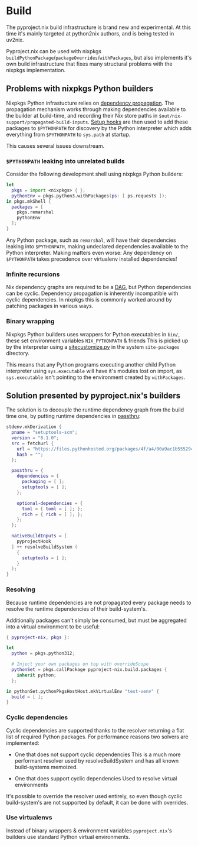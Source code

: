 # Build

<div class="warning">
The pyproject.nix build infrastructure is brand new and experimental.
At this time it's mainly targeted at python2nix authors, and is being tested in uv2nix.
</div>

Pyproject.nix can be used with nixpkgs `buildPythonPackage`/`packageOverrides`/`withPackages`, but also implements it's own build infrastructure that fixes many structural problems with the nixpkgs implementation.

## Problems with nixpkgs Python builders

Nixpkgs Python infrastucture relies on [dependency propagation](https://nixos.org/manual/nixpkgs/unstable/#ssec-stdenv-dependencies-propagated).
The propagation mechanism works through making dependencies available to the builder at build-time, and recording their Nix store paths in `$out/nix-support/propagated-build-inputs`.
[Setup hooks](https://nixos.org/manual/nixpkgs/unstable/#ssec-setup-hooks) are then used to add these packages to `$PYTHONPATH` for discovery by the Python interpreter which adds everything from `$PYTHONPATH` to `sys.path` at startup.

This causes several issues downstream.

### `$PYTHONPATH` leaking into unrelated builds

Consider the following development shell using nixpkgs Python builders:
``` nix
let
  pkgs = import <nixpkgs> { };
  pythonEnv = pkgs.python3.withPackages(ps: [ ps.requests ]);
in pkgs.mkShell {
  packages = [
    pkgs.remarshal
    pythonEnv
  ];
}
```

Any Python package, such as `remarshal`, will have their dependencies leaking into `$PYTHONPATH`, making undeclared dependencies available to the Python interpreter.
Making matters even worse: Any dependency on `$PYTHONPATH` takes precedence over virtualenv installed dependencies!

### Infinite recursions

Nix dependency graphs are required to be a [DAG](https://en.wikipedia.org/wiki/Directed_acyclic_graph), but Python dependencies can be cyclic.
Dependency propagation is inherently incompatible with cyclic dependencies.
In nixpkgs this is commonly worked around by patching packages in various ways.

### Binary wrapping

Nixpkgs Python builders uses wrappers for Python executables in `bin/`, these set environment variables `NIX_PYTHONPATH` & friends
This is picked up by the interpreter using a [sitecustomize.py](https://docs.python.org/3/library/site.html#module-sitecustomize) in the system `site-packages` directory.

This means that any Python programs executing another child Python interpreter using `sys.executable` will have it's modules lost on import, as `sys.executable` isn't pointing to the environment created by `withPackages`.

## Solution presented by pyproject.nix's builders

The solution is to decouple the runtime dependency graph from the build time one, by putting runtime dependencies in [passthru](https://nixos.org/manual/nixpkgs/unstable/#chap-passthru):
``` nix
stdenv.mkDerivation {
  pname = "setuptools-scm";
  version = "8.1.0";
  src = fetchurl {
    url = "https://files.pythonhosted.org/packages/4f/a4/00a9ac1b555294710d4a68d2ce8dfdf39d72aa4d769a7395d05218d88a42/setuptools_scm-8.1.0.tar.gz";
    hash = "";
  };

  passthru = {
    dependencies = {
      packaging = [ ];
      setuptools = [ ];
    };

    optional-dependencies = {
      toml = { toml = [ ]; };
      rich = { rich = [ ]; };
    };
  };

  nativeBuildInputs = [
    pyprojectHook
  ] ++ resolveBuildSystem (
    {
      setuptools = [ ];
    }
  );
}
```

### Resolving

Because runtime dependencies are not propagated every package needs to resolve the runtime dependencies of their build-system's.

Additionally packages can't simply be consumed, but must be aggregated into a virtual environment to be useful:
``` nix
{ pyproject-nix, pkgs }:

let
  python = pkgs.python312;

  # Inject your own packages on top with overrideScope
  pythonSet = pkgs.callPackage pyproject-nix.build.packages {
    inherit python;
  };

in pythonSet.pythonPkgsHostHost.mkVirtualEnv "test-venv" {
  build = [ ];
}
```

### Cyclic dependencies

Cyclic dependencies are supported thanks to the resolver returning a flat list of required Python packages.
For performance reasons two solvers are implemented:

- One that does not support cyclic dependencies
  This is a much more performant resolver used by resolveBuildSystem and has all known build-systems memoized.

- One that does support cyclic dependencies
  Used to resolve virtual environments

It's possible to override the resolver used entirely, so even though cyclic build-system's are not supported by default, it can be done with overrides.

### Use virtualenvs

Instead of binary wrappers & environment variables `pyproject.nix`'s builders use standard Python virtual environments.

